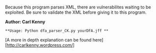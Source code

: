 Because this program parses XML, there are
vulnerabilites waiting to be exploited. Be sure to
validate the XML before giving it to this program.

**Author: Carl Kenny**
```
**Usage: Python dfa_parser_CK.py yourDFA.jff **
```

[A more in depth explanation can be found here][http://carlkenny.wordpress.com/]
